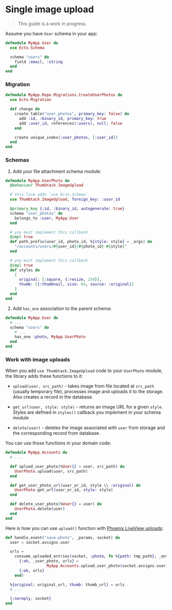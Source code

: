 # Single image upload

> This guide is a work in progress.

Assume you have `User` schema in your app:

```elixir
defmodule MyApp.User do
  use Ecto.Schema

  schema "users" do
    field :email, :string
  end
end
```


### Migration

```elixir
defmodule MyApp.Repo.Migrations.CreateUserPhotos do
  use Ecto.Migration

  def change do
    create table("user_photos", primary_key: false) do
      add :id, :binary_id, primary_key: true
      add :user_id, references(:users), null: false
    end

    create unique_index(:user_photos, [:user_id])
  end
end
```


### Schemas

1. Add your file attachment schema module:

```elixir
defmodule MyApp.UserPhoto do
  @behaviour Thumbtack.ImageUpload

  # this line adds `use Ecto.Schema`
  use Thumbtack.ImageUpload, foreign_key: :user_id

  @primary_key {:id, :binary_id, autogenerate: true}
  schema "user_photos" do
    belongs_to :user, MyApp.User
  end

  # you must implement this callback
  @impl true
  def path_prefix(user_id, photo_id, %{style: style} = _args) do
    "/accounts/users/#{user_id}/#{photo_id}-#{style}"
  end

  # you must implement this callback
  @impl true
  def styles do
    [
      original: [:square, {:resize, 256}],
      thumb: [{:thumbnail, size: 64, source: :original}]
    ]
  end
end
```

2. Add `has_one` association to the parent schema:

```elixir
defmodule MyApp.User do
  # ...
  schema "users" do
    # ...
    has_one :photo, MyApp.UserPhoto
  end
end

```


### Work with image uploads

When you add `use Thumbtack.ImageUpload` code to your `UserPhoto` module, the library 
adds these functions to it:

 * `upload(user, src_path)` - takes image from file located at `src_path` (usually temporary file), 
 processes image and uploads it to the storage. Also creates a record in the database.
 
 * `get_url(user, style: style)` - returns an image URL for a given `style`.
 Styles are defined in `styles()` callback you implement in your schema module
 
 * `delete(user)` - deletes the image associated with `user` from storage
 and the corresponding record from database.

 You can use those functions in your domain code:

```elixir
defmodule MyApp.Accounts do
  # ...

  def upload_user_photo(%User{} = user, src_path) do
    UserPhoto.upload(user, src_path)
  end

  def get_user_photo_url(user_or_id, style \\ :original) do
    UserPhoto.get_url(user_or_id, style: style)
  end

  def delete_user_photo(%User{} = user) do
    UserPhoto.delete(user)
  end
end
```

Here is how you can use `upload()` function with
[Phoenix LiveView uploads](https://hexdocs.pm/phoenix_live_view/uploads.html):

```elixir
def handle_event("save-photo", _params, socket) do
  user = socket.assigns.user

  urls = 
    consume_uploaded_entries(socket, :photo, fn %{path: tmp_path}, _entry ->
      {:ok, _user_photo, urls} = 
                  MyApp.Accounts.upload_user_photo(socket.assigns.user, tmp_path)
      {:ok, urls}
    end)

  %{original: original_url, thumb: thumb_url} = urls
  # ...

  {:noreply, socket}
end
```
